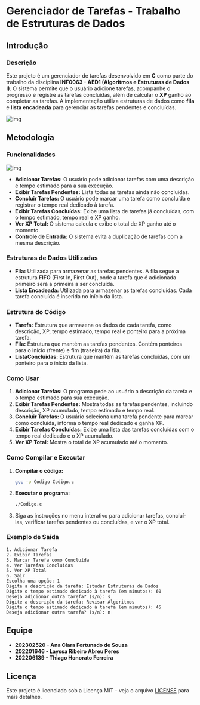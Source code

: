 
# Gerenciador de Tarefas - Trabalho de Estruturas de Dados

## Introdução

### Descrição

Este projeto é um gerenciador de tarefas desenvolvido em **C** como parte do trabalho da disciplina **INF0063 - AED1 (Algoritmos e Estruturas de Dados I)**. O sistema permite que o usuário adicione tarefas, acompanhe o progresso e registre as tarefas concluídas, além de calcular o **XP** ganho ao completar as tarefas. A implementação utiliza estruturas de dados como **fila** e **lista encadeada** para gerenciar as tarefas pendentes e concluídas.

![img](https://amhandmade.pt/cdn/shop/files/IMG_5474.jpg?v=1695566664&width=1445)


## Metodologia

### Funcionalidades

![img](https://midias.siteware.com.br/wp-content/uploads/2019/05/25081155/dicas-gestao-projetos.jpg)


- **Adicionar Tarefas:** O usuário pode adicionar tarefas com uma descrição e tempo estimado para a sua execução.
- **Exibir Tarefas Pendentes:** Lista todas as tarefas ainda não concluídas.
- **Concluir Tarefas:** O usuário pode marcar uma tarefa como concluída e registrar o tempo real dedicado à tarefa.
- **Exibir Tarefas Concluídas:** Exibe uma lista de tarefas já concluídas, com o tempo estimado, tempo real e XP ganho.
- **Ver XP Total:** O sistema calcula e exibe o total de XP ganho até o momento.
- **Controle de Entrada:** O sistema evita a duplicação de tarefas com a mesma descrição.

### Estruturas de Dados Utilizadas

- **Fila:** Utilizada para armazenar as tarefas pendentes. A fila segue a estrutura **FIFO** (First In, First Out), onde a tarefa que é adicionada primeiro será a primeira a ser concluída.
- **Lista Encadeada:** Utilizada para armazenar as tarefas concluídas. Cada tarefa concluída é inserida no início da lista.

### Estrutura do Código

- **Tarefa:** Estrutura que armazena os dados de cada tarefa, como descrição, XP, tempo estimado, tempo real e ponteiro para a próxima tarefa.
- **Fila:** Estrutura que mantém as tarefas pendentes. Contém ponteiros para o início (frente) e fim (traseira) da fila.
- **ListaConcluidas:** Estrutura que mantém as tarefas concluídas, com um ponteiro para o início da lista.

### Como Usar

1. **Adicionar Tarefas:** O programa pede ao usuário a descrição da tarefa e o tempo estimado para sua execução.
2. **Exibir Tarefas Pendentes:** Mostra todas as tarefas pendentes, incluindo descrição, XP acumulado, tempo estimado e tempo real.
3. **Concluir Tarefas:** O usuário seleciona uma tarefa pendente para marcar como concluída, informa o tempo real dedicado e ganha XP.
4. **Exibir Tarefas Concluídas:** Exibe uma lista das tarefas concluídas com o tempo real dedicado e o XP acumulado.
5. **Ver XP Total:** Mostra o total de XP acumulado até o momento.

### Como Compilar e Executar

1. **Compilar o código:**
   ```bash
   gcc -o Codigo Codigo.c
   ```

2. **Executar o programa:**
   ```bash
   ./Codigo.c
   ```

3. Siga as instruções no menu interativo para adicionar tarefas, concluí-las, verificar tarefas pendentes ou concluídas, e ver o XP total.

### Exemplo de Saída

```
1. Adicionar Tarefa
2. Exibir Tarefas
3. Marcar Tarefa como Concluída
4. Ver Tarefas Concluídas
5. Ver XP Total
6. Sair
Escolha uma opção: 1
Digite a descrição da tarefa: Estudar Estruturas de Dados
Digite o tempo estimado dedicado à tarefa (em minutos): 60
Deseja adicionar outra tarefa? (s/n): s
Digite a descrição da tarefa: Revisar Algoritmos
Digite o tempo estimado dedicado à tarefa (em minutos): 45
Deseja adicionar outra tarefa? (s/n): n
```

## Equipe

- **202302520 - Ana Clara Fortunado de Souza**
- **202201646 - Layssa Ribeiro Abreu Peres**
- **202206139 - Thiago Honorato Ferreira**

## Licença

Este projeto é licenciado sob a Licença MIT - veja o arquivo [LICENSE](LICENSE) para mais detalhes.
